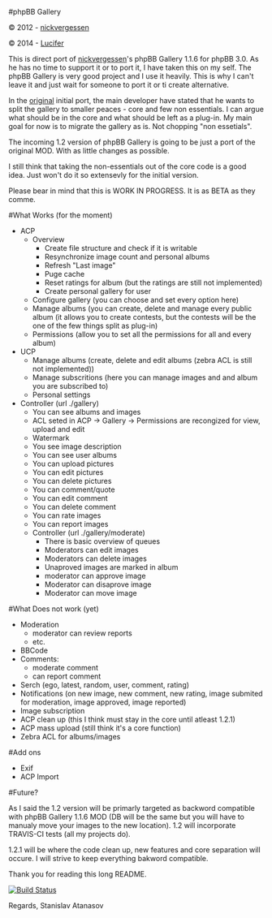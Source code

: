 
#phpBB Gallery

© 2012 - [nickvergessen](http://www.flying-bits.org)

© 2014 - [Lucifer](http://www.anavaro.com)

This is direct port of [nickvergessen](https://github.com/nickvergessen)'s phpBB Gallery 1.1.6 for phpBB 3.0. As he has no time to support it or to port it, I have taken this on my self. The phpBB Gallery is very good project and I use it heavily. This is why I can't leave it and just wait for someone to port it or ti create alternative.

In the [original](https://github.com/phpbbgallery/phpbb-gallery) initial port, the main developer have stated that he wants to split the gallery to smaller peaces - core and few non essentials. I can argue what should be in the core and what should be left as a plug-in. My main goal for now is to migrate the gallery as is. Not chopping "non essetials".

The incoming 1.2 version of phpBB Gallery is going to be just a port of the original MOD. With as little changes as possible.

I still think that taking the non-essentials out of the core code is a good idea. Just won't do it so extensevly for the initial version.

Please bear in mind that this is WORK IN PROGRESS. It is as BETA as they comme.

#What Works (for the moment)

 - ACP
    - Overview
        - Create file structure and check if it is writable
        - Resynchronize image count and personal albums
        - Refresh "Last image"
        - Puge cache
        - Reset ratings for album (but the ratings are still not implemented)
        - Create personal gallery for user
    - Configure gallery (you can choose and set every option here)
    - Manage albums (you can create, delete and manage every public album (it allows you to create contests, but the contests will be the one of the few things split as plug-in)
    - Permissions (allow you to set all the permissions for all and every album)
 - UCP
    - Manage albums (create, delete and edit albums (zebra ACL is still not implemented))
    - Manage subscritions (here you can manage images and and album you are subscribed to)
    - Personal settings
 - Controller (url ./gallery)
    - You can see albums and images
    - ACL seted in ACP -> Gallery -> Permissions are recongized for view, upload and edit
    - Watermark
    - You see image description
    - You can see user albums
    - You can upload pictures
    - You can edit pictures
    - You can delete pictures
    - You can comment/quote
    - You can edit comment
    - You can delete comment
    - You can rate images
    - You can report images
    - Controller (url ./gallery/moderate)
      - There is basic overview of queues
      - Moderators can edit images
      - Moderators can delete images
      - Unaproved images are marked in album
	  - moderator can approve image
	  - Moderator can disaprove image
	  - Moderator can move image

#What Does not work (yet)
 - Moderation
   - moderator can review reports
   - etc.
 - BBCode
 - Comments:
   - moderate comment
   - can report comment
 - Serch (ego, latest, random, user, comment, rating)
 - Notifications (on new image, new comment, new rating, image submited for moderation, image approved, image reported)
 - Image subscription
 - ACP clean up (this I think must stay in the core until atleast 1.2.1)
 - ACP mass upload (still think it's a core function)
 - Zebra ACL for albums/images

#Add ons
 - Exif
 - ACP Import
 
#Future?

As I said the 1.2 version will be primarly targeted as backword compatible with phpBB Gallery 1.1.6 MOD (DB will be the same but you will have to manualy move your images to the new location). 1.2 will incorporate TRAVIS-CI tests (all my projects do).

1.2.1 will be where the code clean up, new features and core separation will occure. I will strive to keep everything bakword compatible.

Thank you for reading this long README. 

[![Build Status](https://travis-ci.org/satanasov/phpbbgallery.svg?branch=master)](https://travis-ci.org/satanasov/phpbbgallery)

Regards,
Stanislav Atanasov
